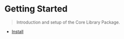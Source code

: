 ﻿# Getting Started
> Introduction and setup of the Core Library Package.

- [Install](getting-started/install.md ':class=specialLink')